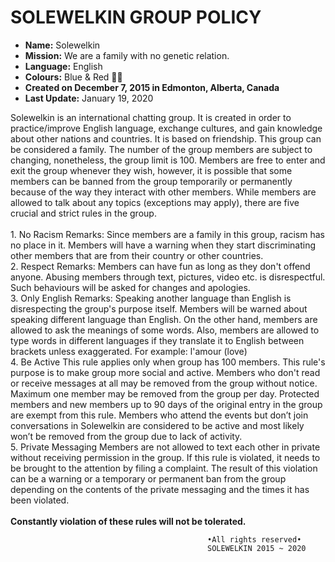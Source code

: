 # SOLEWELKIN GROUP POLICY

* <strong>Name:</strong> Solewelkin
* <strong>Mission:</strong> We are a family with no genetic relation.
* <strong>Language:</strong> English
* <strong>Colours:</strong> Blue & Red 🔵🔴
* <strong>Created on December 7, 2015 in Edmonton, Alberta, Canada</strong>
* <strong>Last Update:</strong> January 19, 2020

Solewelkin is an international chatting group. It is created in order to practice/improve English language, exchange cultures, and gain knowledge about other nations and countries. It is based on friendship. This group can be considered a family. The number of the group members are subject to changing, nonetheless, the group limit is 100. Members are free to enter and exit the group whenever they wish, however, it is possible that some members can be banned from the group temporarily or permanently because of the way they interact with other members. While members are allowed to talk about any topics (exceptions may apply), there are five crucial and strict rules in the group.<br/><br/>
	1.	No Racism
Remarks: Since members are a family in this group, racism has no place in it. Members will have a warning when they start discriminating other members that are from their country or other countries.<br/>
	2.	Respect
Remarks: Members can have fun as long as they don't offend anyone. Abusing members through text, pictures, video etc. is disrespectful. Such behaviours will be asked for changes and apologies.<br/>
	3.	Only English
Remarks: Speaking another language than English is disrespecting the group's purpose itself. Members will be warned about speaking different language than English. On the other hand, members are allowed to ask the meanings of some words. Also, members are allowed to type words in different languages if they translate it to English between brackets unless exaggerated. 
For example: l'amour (love)<br/>
	4.	Be Active
This rule applies only when group has 100 members. This rule's purpose is to make group more social and active. Members who don't read or receive messages at all may be removed from the group without notice. Maximum one member may be removed from the group per day. Protected members and new members up to 90 days of the original entry in the group are exempt from this rule. Members who attend the events but don’t join conversations in Solewelkin are considered to be active and most likely won’t be removed from the group due to lack of activity.<br/>
5. Private Messaging
Members are not allowed to text each other in private without receiving permission in the group. If this rule is violated, it needs to be brought to the attention by filing a complaint. The result of this violation can be a warning or a temporary or permanent ban from the group depending on the contents of the private messaging and the times it has been violated.<br/><br/>
                        **Constantly violation of these rules will not be tolerated.**

                                                •All rights reserved•
                                                SOLEWELKIN 2015 ~ 2020

